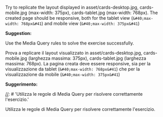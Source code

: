 Try to replicate the layout displayed in asset/cards-desktop.jpg, cards-mobile.jpg (max-width: 375px), cards-tablet.jpg (max-width: 768px). The created page should be responsive, both for the tablet view (`&#40;max-width: 768px&#41`) and mobile view (`&#40;max-width: 375px&#41`)

**Suggestion:**

[//]: # 'Use the Media Query rules to solve the exercise successfully.'

Use the Media Query rules to solve the exercise successfully.


Prova a replicare il layout visualizzato in asset/cards-desktop.jpg, cards-mobile.jpg (larghezza massima: 375px), cards-tablet.jpg (larghezza massima: 768px). La pagina creata deve essere responsive, sia per la visualizzazione da tablet (`&#40;max-width: 768px&#41`) che per la visualizzazione da mobile (`&#40;max-width: 375px&#41`)

**Suggerimento:**

[//]: # 'Utilizza le regole di Media Query per risolvere correttamente l'esercizio.'

Utilizza le regole di Media Query per risolvere correttamente l'esercizio.
